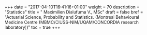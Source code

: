 +++
date = "2017-04-10T16:41:16+01:00"
weight = 70
description = "Statistics"
title = "   Maximilien Dialufuma V., MSc"
draft = false
bref =  "Actuarial Science, Probability and Statistics. (Montreal Behavioural Medicine Centre (MBMC/CIUSS-NIM/UQAM/CONCORDIA research laboratory))"
toc = true
+++

